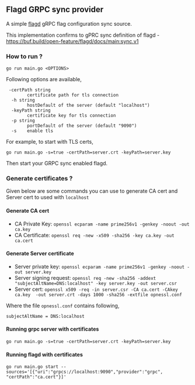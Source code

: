 ## Flagd GRPC sync provider

A simple [flagd](https://github.com/open-feature/flagd) gRPC flag configuration sync source.

This implementation confirms to gPRC sync definition of flagd - https://buf.build/open-feature/flagd/docs/main:sync.v1

### How to run ?

```shell
go run main.go <OPTIONS>
```

Following options are available,

```text
 -certPath string
        certificate path for tls connection
  -h string
        hostDefault of the server (default "localhost")
  -keyPath string
        certificate key for tls connection
  -p string
        portDefault of the server (default "9090")
  -s    enable tls
```

For example, to start with TLS certs,

```shell
go run main.go -s=true -certPath=server.crt -keyPath=server.key
```

Then start your GRPC sync enabled flagd.

### Generate certificates ? 

Given below are some commands you can use to generate CA cert and Server cert to used with `localhost`

#### Generate CA cert

- CA Private Key: `openssl ecparam -name prime256v1 -genkey -noout -out ca.key`
- CA Certificate: `openssl req -new -x509 -sha256 -key ca.key -out ca.cert`

#### Generate Server certificate

- Server private key:  `openssl ecparam -name prime256v1 -genkey -noout -out server.key`
- Server signing request:  `openssl req -new -sha256 -addext "subjectAltName=DNS:localhost" -key server.key -out server.csr`
- Server cert:  `openssl x509 -req -in server.csr -CA ca.cert -CAkey ca.key  -out server.crt -days 1000 -sha256 -extfile opnessl.conf`

Where the file `opnessl.conf` contains following,

`subjectAltName = DNS:localhost`

#### Running grpc server with certificates

`go run main.go -s=true -certPath=server.crt -keyPath=server.key`

#### Running flagd with certificates

`go run main.go start --sources='[{"uri":"grpcs://localhost:9090","provider":"grpc", "certPath":"ca.cert"}]'`